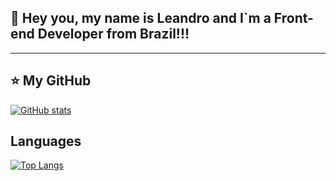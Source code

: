 ## 💜 Hey you, my name is Leandro and I`m a Front-end Developer from Brazil!!!
---

## ⭐ My GitHub
[![GitHub stats](https://github-readme-stats.vercel.app/api?username=leandroaps)](https://github.com/anuraghazra/github-readme-stats)

## Languages
[![Top Langs](https://github-readme-stats.vercel.app/api/top-langs/?username=leandroaps)](https://github.com/anuraghazra/github-readme-stats)
